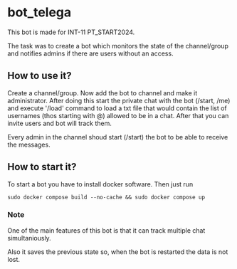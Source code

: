 # bot_telega

This bot is made for INT-11 PT_START2024.

The task was to create a bot which monitors the state of the channel/group and notifies admins if there are users without an access.

## How to use it?
Create a channel/group. Now add the bot to channel and make it administrator. After doing this start the private chat with the bot (/start, /me) and execute '/load' command to load a txt file that would contain the list of usernames (thos starting with @) allowed to be in a chat.
After that you can invite users and bot will track them.

Every admin in the channel shoud start (/start) the bot to be able to receive the messages.

## How to start it?
To start a bot you have to install docker software. Then just run 
```
sudo docker compose build --no-cache && sudo docker compose up
```
### Note
One of the main features of this bot is that it can track multiple chat simultaniously.

Also it saves the previous state so, when the bot is restarted the data is not lost.
